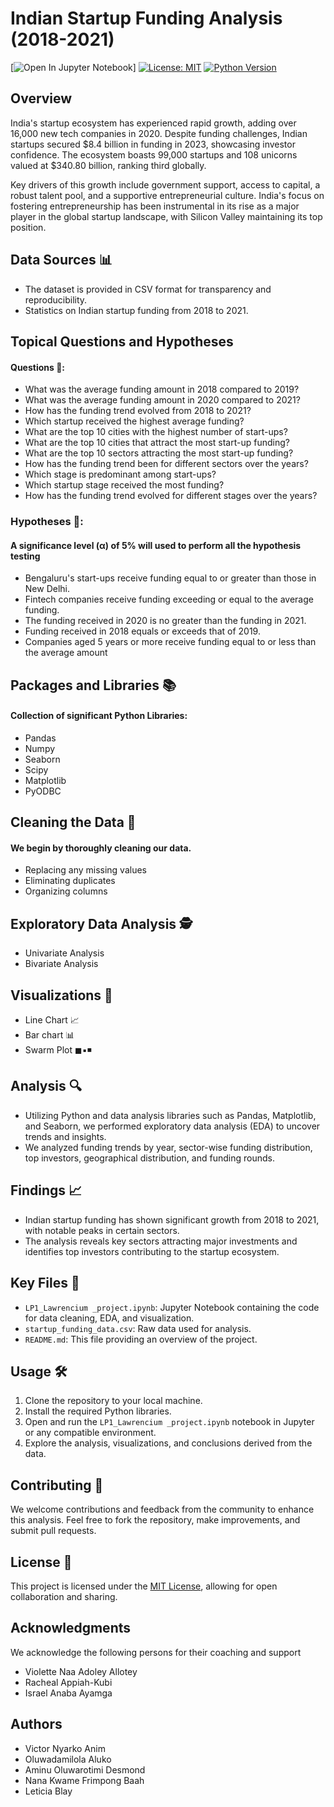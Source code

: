 # Indian Startup Funding Analysis (2018-2021) 

[![Open In Jupyter Notebook](https://img.shields.io/badge/Open%20in-Jupyter%20Notebook-orange?logo=jupyter)]
[![License: MIT](https://img.shields.io/badge/License-MIT-yellow.svg)](https://opensource.org/licenses/MIT)
[![Python Version](https://img.shields.io/badge/Python-3.11-blue)](https://www.python.org/downloads/)

## Overview 

India's startup ecosystem has experienced rapid growth, adding over 16,000 new tech companies in 2020. Despite funding challenges, Indian startups secured $8.4 billion in funding in 2023, showcasing investor confidence. The ecosystem boasts 99,000 startups and 108 unicorns valued at $340.80 billion, ranking third globally.

Key drivers of this growth include government support, access to capital, a robust talent pool, and a supportive entrepreneurial culture. India's focus on fostering entrepreneurship has been instrumental in its rise as a major player in the global startup landscape, with Silicon Valley maintaining its top position.

## Data Sources 📊
- The dataset is provided in CSV format for transparency and reproducibility.
- Statistics on Indian startup funding from 2018 to 2021.

## Topical Questions and Hypotheses
#### Questions 🤔:

- What was the average funding amount in 2018 compared to 2019?
- What was the average funding amount in 2020 compared to 2021?
- How has the funding trend evolved from 2018 to 2021?
- Which startup received the highest average funding?
- What are the top 10 cities with the highest number of start-ups?
- What are the top 10 cities that attract the most start-up funding?
- What are the top 10 sectors attracting the most start-up funding?
- How has the funding trend been for different sectors over the years?
- Which stage is predominant among start-ups?
- Which startup stage received the most funding?
- How has the funding trend evolved for different stages over the years?

### Hypotheses 🔬:
#### A significance level (α) of 5% will used to perform all the hypothesis testing

- Bengaluru's start-ups receive funding equal to or greater than those in New Delhi.
- Fintech companies receive funding exceeding or equal to the average funding.
- The funding received in 2020 is no greater than the funding in 2021.
- Funding received in 2018 equals or exceeds that of 2019.
- Companies aged 5 years or more receive funding equal to or less than the average amount

## Packages and Libraries 📚
#### Collection of significant Python Libraries:
- Pandas
- Numpy
- Seaborn
- Scipy
- Matplotlib
- PyODBC

## Cleaning the Data 🧹
#### We begin by thoroughly cleaning our data.
- Replacing any missing values
- Eliminating duplicates
- Organizing columns

## Exploratory Data Analysis 🕵
- Univariate Analysis
- Bivariate Analysis

## Visualizations 👀
- Line Chart 📈
- Bar chart 📊
- Swarm Plot ◼▪◾

## Analysis 🔍
- Utilizing Python and data analysis libraries such as Pandas, Matplotlib, and Seaborn, we performed exploratory data analysis (EDA) to uncover trends and insights.
- We analyzed funding trends by year, sector-wise funding distribution, top investors, geographical distribution, and funding rounds.

## Findings 📈
- Indian startup funding has shown significant growth from 2018 to 2021, with notable peaks in certain sectors.
- The analysis reveals key sectors attracting major investments and identifies top investors contributing to the startup ecosystem.

## Key Files 📂
- `LP1_Lawrencium _project.ipynb`: Jupyter Notebook containing the code for data cleaning, EDA, and visualization.
- `startup_funding_data.csv`: Raw data used for analysis.
- `README.md`: This file providing an overview of the project.

## Usage 🛠️
1. Clone the repository to your local machine.
2. Install the required Python libraries.
3. Open and run the `LP1_Lawrencium _project.ipynb` notebook in Jupyter or any compatible environment.
4. Explore the analysis, visualizations, and conclusions derived from the data.

## Contributing 🤝
We welcome contributions and feedback from the community to enhance this analysis. Feel free to fork the repository, make improvements, and submit pull requests.

## License 📜
This project is licensed under the [MIT License](LICENSE), allowing for open collaboration and sharing.

## Acknowledgments
We acknowledge the following persons for their coaching and support

- Violette Naa Adoley Allotey
- Racheal Appiah-Kubi
- Israel Anaba Ayamga

## Authors
- Victor Nyarko Anim
- Oluwadamilola Aluko
- Aminu Oluwarotimi Desmond
- Nana Kwame Frimpong Baah
- Leticia Blay
